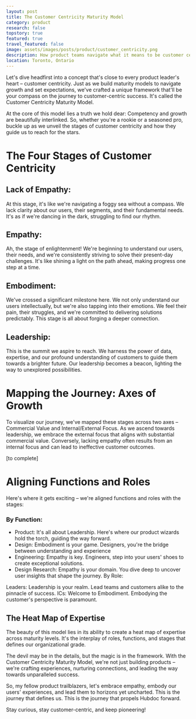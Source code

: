 ```yaml
---
layout: post
title: The Customer Centricity Maturity Model
category: product
research: false
topstory: true
featured: true
travel_featured: false
image: assets/images/posts/product/customer_centricity.png
description: How product teams navigate what it means to be customer centric.
location: Toronto, Ontario
---
```


Let's dive headfirst into a concept that's close to every product leader's heart – customer centricity. Just as we build maturity models to navigate growth and set expectations, we've crafted a unique framework that'll be your compass on the journey to customer-centric success. It's called the Customer Centricity Maturity Model.

At the core of this model lies a truth we hold dear: Competency and growth are beautifully interlinked. So, whether you're a rookie or a seasoned pro, buckle up as we unveil the stages of customer centricity and how they guide us to reach for the stars.

# The Four Stages of Customer Centricity

## Lack of Empathy:
At this stage, it's like we're navigating a foggy sea without a compass. We lack clarity about our users, their segments, and their fundamental needs. It's as if we're dancing in the dark, struggling to find our rhythm.

## Empathy:
Ah, the stage of enlightenment! We're beginning to understand our users, their needs, and we're consistently striving to solve their present-day challenges. It's like shining a light on the path ahead, making progress one step at a time.

## Embodiment:
We've crossed a significant milestone here. We not only understand our users intellectually, but we're also tapping into their emotions. We feel their pain, their struggles, and we're committed to delivering solutions predictably. This stage is all about forging a deeper connection.

## Leadership:
This is the summit we aspire to reach. We harness the power of data, expertise, and our profound understanding of customers to guide them towards a brighter future. Our leadership becomes a beacon, lighting the way to unexplored possibilities.

# Mapping the Journey: Axes of Growth
To visualize our journey, we've mapped these stages across two axes – Commercial Value and Internal/External Focus. As we ascend towards leadership, we embrace the external focus that aligns with substantial commercial value. Conversely, lacking empathy often results from an internal focus and can lead to ineffective customer outcomes.

[to complete]

# Aligning Functions and Roles
Here's where it gets exciting – we're aligned functions and roles with the stages:

### By Function:

* Product: It's all about Leadership. Here's where our product wizards hold the torch, guiding the way forward.
* Design: Embodiment is your game. Designers, you're the bridge between understanding and experience
* Engineering: Empathy is key. Engineers, step into your users' shoes to create exceptional solutions.
* Design Research: Empathy is your domain. You dive deep to uncover user insights that shape the journey.
By Role:

Leaders: Leadership is your realm. Lead teams and customers alike to the pinnacle of success.
ICs: Welcome to Embodiment. Embodying the customer's perspective is paramount.

## The Heat Map of Expertise
The beauty of this model lies in its ability to create a heat map of expertise across maturity levels. It's the interplay of roles, functions, and stages that defines our organizational grade.

The devil may be in the details, but the magic is in the framework. With the Customer Centricity Maturity Model, we're not just building products – we're crafting experiences, nurturing connections, and leading the way towards unparalleled success.

So, my fellow product trailblazers, let's embrace empathy, embody our users' experiences, and lead them to horizons yet uncharted. This is the journey that defines us. This is the journey that propels Hubdoc forward.

Stay curious, stay customer-centric, and keep pioneering!
